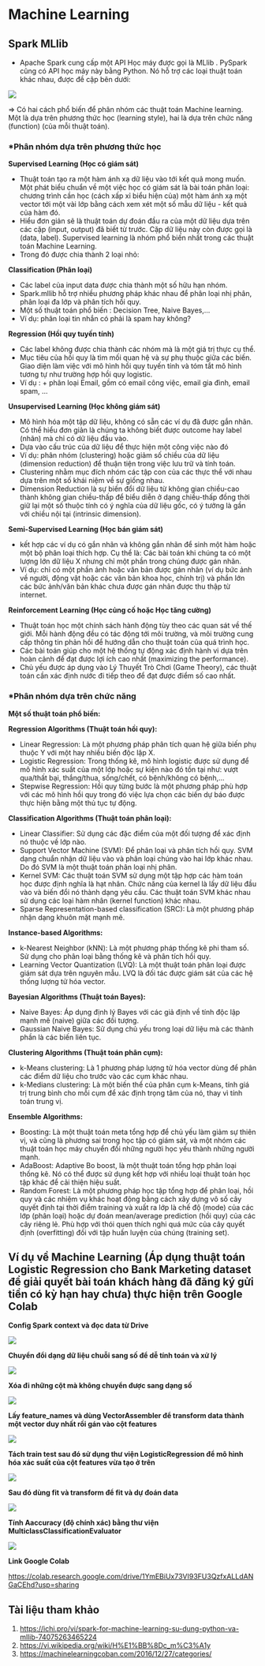 # Machine Learning

## Spark MLlib
  - Apache Spark cung cấp một API Học máy được gọi là MLlib . PySpark cũng có API học máy này bằng Python. Nó hỗ trợ các loại thuật toán khác nhau, được đề cập bên dưới:

  <img src="https://github.com/vannam272008/Big_Data/blob/main/Machine%20Learning/1.PNG">
  
  => Có hai cách phổ biến để phân nhóm các thuật toán Machine learning. Một là dựa trên phương thức học (learning style), hai là dựa trên chức năng (function) (của mỗi thuật toán).
  
### *Phân nhóm dựa trên phương thức học

**Supervised Learning (Học có giám sát)**
  - Thuật toán tạo ra một hàm ánh xạ dữ liệu vào tới kết quả mong muốn. Một phát biểu chuẩn về một việc học có giám sát là bài toán phân loại: chương trình cần học (cách xấp xỉ biểu hiện của) một hàm ánh xạ một vector tới một vài lớp bằng cách xem xét một số mẫu dữ liệu - kết quả của hàm đó.
  - Hiểu đơn giản sẽ là thuật toán dự đoán đầu ra của một dữ liệu dựa trên các cặp (input, output) đã biết từ trước. Cặp dữ liệu này còn được gọi là (data, label). Supervised learning là nhóm phổ biến nhất trong các thuật toán Machine Learning.
  - Trong đó được chia thành 2 loại nhỏ:

**Classification (Phân loại)**
  - Các label của input data được chia thành một số hữu hạn nhóm.
  - Spark.mllib hỗ trợ nhiều phương pháp khác nhau để phân loại nhị phân, phân loại đa lớp và phân tích hồi quy.
  - Một số thuật toán phổ biến : Decision Tree, Naive Bayes,...
  - Ví dụ: phân loại tin nhắn có phải là spam hay không?

**Regression (Hồi quy tuyến tính)**
  - Các label không được chia thành các nhóm mà là một giá trị thực cụ thể.
  - Mục tiêu của hồi quy là tìm mối quan hệ và sự phụ thuộc giữa các biến. Giao diện làm việc với mô hình hồi quy tuyến tính và tóm tắt mô hình tương tự như trường hợp hồi quy logistic.
  - Ví dụ : + phân loại Email, gồm có email công việc, email gia đình, email spam, ...

**Unsupervised Learning (Học không giám sát)**
  - Mô hình hóa một tập dữ liệu, không có sẵn các ví dụ đã được gắn nhãn. Có thể hiểu đơn giản là chúng ta không biết được outcome hay label (nhãn) mà chỉ có dữ liệu đầu vào.
  - Dựa vào cấu trúc của dữ liệu để thực hiện một công việc nào đó
  - Ví dụ: phân nhóm (clustering) hoặc giảm số chiều của dữ liệu (dimension reduction) để thuận tiện trong việc lưu trữ và tính toán.
  - Clustering nhằm mục đích nhóm các tập con của các thực thể với nhau dựa trên một số khái niệm về sự giống nhau.
  - Dimension Reduction là sự biến đổi dữ liệu từ không gian chiều-cao thành không gian chiều-thấp để biểu diễn ở dạng chiều-thấp đồng thời giữ lại một số thuộc tính có ý nghĩa của dữ liệu gốc, có ý tưởng là gần với chiều nội tại (intrinsic dimension).

**Semi-Supervised Learning (Học bán giám sát)**
  - kết hợp các ví dụ có gắn nhãn và không gắn nhãn để sinh một hàm hoặc một bộ phân loại thích hợp. Cụ thể là: Các bài toán khi chúng ta có một lượng lớn dữ liệu X nhưng chỉ một phần trong chúng được gán nhãn.
  - Ví dụ: chỉ có một phần ảnh hoặc văn bản được gán nhãn (ví dụ bức ảnh về người, động vật hoặc các văn bản khoa học, chính trị) và phần lớn các bức ảnh/văn bản khác chưa được gán nhãn được thu thập từ internet.

**Reinforcement Learning (Học củng cố hoặc Học tăng cường)**
  - Thuật toán học một chính sách hành động tùy theo các quan sát về thế giới. Mỗi hành động đều có tác động tới môi trường, và môi trường cung cấp thông tin phản hồi để hướng dẫn cho thuật toán của quá trình học.
  - Các bài toán giúp cho một hệ thống tự động xác định hành vi dựa trên hoàn cảnh để đạt được lợi ích cao nhất (maximizing the performance).
  - Chủ yếu được áp dụng vào Lý Thuyết Trò Chơi (Game Theory), các thuật toán cần xác định nước đi tiếp theo để đạt được điểm số cao nhất.
 
### *Phân nhóm dựa trên chức năng

**Một số thuật toán phổ biến:**

**Regression Algorithms (Thuật toán hồi quy):**
  + Linear Regression: Là một phương pháp phân tích quan hệ giữa biến phụ thuộc Y với một hay nhiều biến độc lập X.
  + Logistic Regression: Trong thống kê, mô hình logistic được sử dụng để mô hình xác suất của một lớp hoặc sự kiện nào đó tồn tại như: vượt qua/thất bại, thắng/thua, sống/chết, có bệnh/không có bệnh,...
  + Stepwise Regression: Hồi quy từng bước là một phương pháp phù hợp với các mô hình hồi quy trong đó việc lựa chọn các biến dự báo được thực hiện bằng một thủ tục tự động.
 
 **Classification Algorithms (Thuật toán phân loại):**
  + Linear Classifier: Sử dụng các đặc điểm của một đối tượng để xác định nó thuộc về lớp nào.
  + Support Vector Machine (SVM): Để phân loại và phân tích hồi quy. SVM dạng chuẩn nhận dữ liệu vào và phân loại chúng vào hai lớp khác nhau. Do đó SVM là một thuật toán phân loại nhị phân.
  + Kernel SVM: Các thuật toán SVM sử dụng một tập hợp các hàm toán học được định nghĩa là hạt nhân. Chức năng của kernel là lấy dữ liệu đầu vào và biến đổi nó thành dạng yêu cầu. Các thuật toán SVM khác nhau sử dụng các loại hàm nhân (kernel function) khác nhau.
  + Sparse Representation-based classification (SRC): Là một phương pháp nhận dạng khuôn mặt mạnh mẽ.

**Instance-based Algorithms:**
  + k-Nearest Neighbor (kNN): Là một phương pháp thống kê phi tham số. Sử dụng cho phân loại bằng thống kê và phân tích hồi quy.
  + Learning Vector Quantization (LVQ):  Là một thuật toán phân loại được giám sát dựa trên nguyên mẫu. LVQ là đối tác được giám sát của các hệ thống lượng tử hóa vector.
 
**Bayesian Algorithms (Thuật toán Bayes):**
  + Naive Bayes: Áp dụng định lý Bayes với các giả định về tính độc lập mạnh mẽ (naive) giữa các đối tượng.
  + Gaussian Naive Bayes: Sử dụng chủ yếu trong loại dữ liệu mà các thành phần là các biến liên tục.
 
**Clustering Algorithms (Thuật toán phân cụm):**
  + k-Means clustering: Là 1 phương pháp lượng tử hóa vector dùng để phân các điểm dữ liệu cho trước vào các cụm khác nhau.
  + k-Medians clustering: Là một biến thể của phân cụm k-Means, tính giá trị trung bình cho mỗi cụm để xác định trọng tâm của nó, thay vì tính toán trung vị.

**Ensemble Algorithms:**
  + Boosting: Là một thuật toán meta tổng hợp để chủ yếu làm giảm sự thiên vị, và cũng là phương sai trong học tập có giám sát, và một nhóm các thuật toán học máy chuyển đổi những người học yếu thành những người mạnh.
  + AdaBoost: Adaptive Bo boost, là một thuật toán tổng hợp phân loại thống kê. Nó có thể được sử dụng kết hợp với nhiều loại thuật toán học tập khác để cải thiện hiệu suất.
  + Random Forest: Là một phương pháp học tập tổng hợp để phân loại, hồi quy và các nhiệm vụ khác hoạt động bằng cách xây dựng vô số cây quyết định tại thời điểm training và xuất ra lớp là chế độ (mode) của các lớp (phân loại) hoặc dự đoán mean/average prediction (hồi quy) của các cây riêng lẻ. Phù hợp với thói quen thích nghi quá mức  của cây quyết định (overfitting) đối với tập huấn luyện của chúng (training set).

## Ví dụ về Machine Learning (Áp dụng thuật toán Logistic Regression cho Bank Marketing dataset để giải quyết bài toán khách hàng đã đăng ký gửi tiền có kỳ hạn hay chưa) thực hiện trên Google Colab

  **Config Spark context và đọc data từ Drive**
  
  <img src="https://github.com/vannam272008/Big_Data/blob/main/Machine%20Learning/Config%20Spark%20context%20v%C3%A0%20%C4%91%E1%BB%8Dc%20data%20t%E1%BB%AB%20Drive.PNG">
  
  **Chuyển đổi dạng dữ liệu chuỗi sang số để dễ tính toán và xử lý**
  
  <img src="https://github.com/vannam272008/Big_Data/blob/main/Machine%20Learning/Convert%20String%20col%20to%20Numeric.PNG">
  
  **Xóa đi những cột mà không chuyển được sang dạng số**
  
  <img src="https://github.com/vannam272008/Big_Data/blob/main/Machine%20Learning/Drop%20String%20col.PNG">
  
  **Lấy feature_names và dùng VectorAssembler để transform data thành một vector duy nhất rồi gán vào cột features**
  
  <img src="https://github.com/vannam272008/Big_Data/blob/main/Machine%20Learning/Use%20VectorAssembler%20to%20transform%20data%20into%20single%20vector.PNG">
  
  **Tách train test sau đó sử dụng thư viện LogisticRegression để mô hình hóa xác suất của cột features vừa tạo ở trên**
  
  <img src="https://github.com/vannam272008/Big_Data/blob/main/Machine%20Learning/Split%20the%20training%20test%20and%20use%20library%20LogisticRegression.PNG">
  
  **Sau đó dùng fit và transform để fit và dự đoán data**
  
  <img src="https://github.com/vannam272008/Big_Data/blob/main/Machine%20Learning/Fit%20model%20and%20Transform%20data.PNG">
  
  **Tính Aaccuracy (độ chính xác) bằng thư viện MulticlassClassificationEvaluator**
  
  <img src="https://github.com/vannam272008/Big_Data/blob/main/Machine%20Learning/Calculate%20Accuracy.PNG">
  
  **Link Google Colab**
  
  https://colab.research.google.com/drive/1YmEBiUx73VI93FU3QzfxALLdANGaCEhd?usp=sharing
   
## Tài liệu tham khảo
  1. https://ichi.pro/vi/spark-for-machine-learning-su-dung-python-va-mllib-74075263465224
  2. https://vi.wikipedia.org/wiki/H%E1%BB%8Dc_m%C3%A1y
  3. https://machinelearningcoban.com/2016/12/27/categories/
